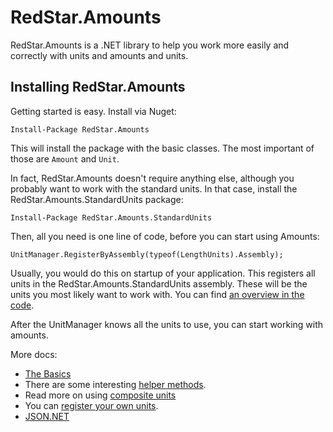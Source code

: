 # RedStar.Amounts

RedStar.Amounts is a .NET library to help you work more easily and correctly with units
and amounts and units.

## Installing RedStar.Amounts

Getting started is easy. Install via Nuget:

```
Install-Package RedStar.Amounts
```

This will install the package with the basic classes. The most important of those are `Amount` and `Unit`.

In fact, RedStar.Amounts doesn't require anything else, although you probably want to work with the standard units. In that case, install the RedStar.Amounts.StandardUnits package:

```
Install-Package RedStar.Amounts.StandardUnits
```

Then, all you need is one line of code, before you can start using Amounts:

```
UnitManager.RegisterByAssembly(typeof(LengthUnits).Assembly);
```

Usually, you would do this on startup of your application. This registers all units in the RedStar.Amounts.StandardUnits assembly. These will be the units you most likely want to work with. You can find [an overview in the code](https://github.com/petermorlion/RedStar.Amounts/tree/master/RedStar.Amounts.StandardUnits).

After the UnitManager knows all the units to use, you can start working with amounts. 

More docs:
 - [The Basics](./basics.md)
 - There are some interesting [helper methods](./helper-methods.md). 
 - Read more on using [composite units](./composite-units.md) 
 - You can [register your own units](./registering-your-own-units.md).
 - [JSON.NET](./json-net.md)
